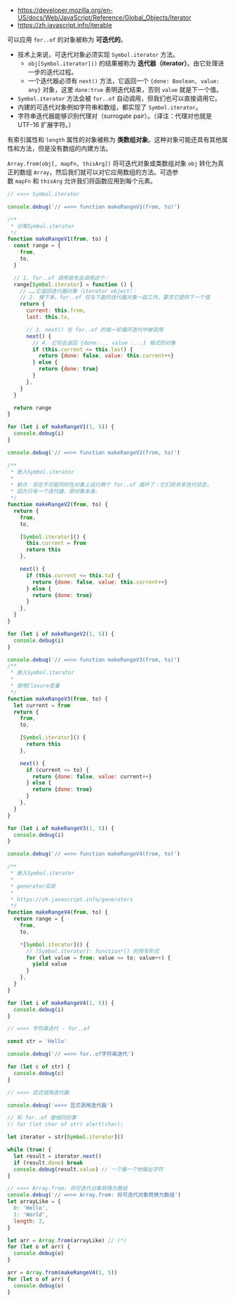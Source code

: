 - https://developer.mozilla.org/en-US/docs/Web/JavaScript/Reference/Global_Objects/Iterator
- https://zh.javascript.info/iterable

可以应用 `for..of` 的对象被称为 **可迭代的**。

-   技术上来说，可迭代对象必须实现 `Symbol.iterator` 方法。
    -   `obj[Symbol.iterator]()` 的结果被称为 **迭代器（iterator）**。由它处理进一步的迭代过程。
    -   一个迭代器必须有 `next()` 方法，它返回一个 `{done: Boolean, value: any}` 对象，这里 `done:true` 表明迭代结束，否则 `value` 就是下一个值。
-   `Symbol.iterator` 方法会被 `for..of` 自动调用，但我们也可以直接调用它。
-   内建的可迭代对象例如字符串和数组，都实现了 `Symbol.iterator`。
-   字符串迭代器能够识别代理对（surrogate pair）。（译注：代理对也就是 UTF-16 扩展字符。）

有索引属性和 `length` 属性的对象被称为 **类数组对象**。这种对象可能还具有其他属性和方法，但是没有数组的内建方法。

`Array.from(obj[, mapFn, thisArg])` 将可迭代对象或类数组对象 `obj` 转化为真正的数组 `Array`，然后我们就可以对它应用数组的方法。可选参数 `mapFn` 和 `thisArg` 允许我们将函数应用到每个元素。

```js
// =>>> Symbol.iterator

console.debug('// =>>> function makeRangeV1(from, to)')

/**
 * 分离Symbol.iterator
 */
function makeRangeV1(from, to) {
  const range = {
    from,
    to,
  }

  // 1. for..of 调用首先会调用这个：
  range[Symbol.iterator] = function () {
    // ……它返回迭代器对象（iterator object）：
    // 2. 接下来，for..of 仅与下面的迭代器对象一起工作，要求它提供下一个值
    return {
      current: this.from,
      last: this.to,

      // 3. next() 在 for..of 的每一轮循环迭代中被调用
      next() {
        // 4. 它将会返回 {done:.., value :...} 格式的对象
        if (this.current <= this.last) {
          return {done: false, value: this.current++}
        } else {
          return {done: true}
        }
      },
    }
  }

  return range
}

for (let i of makeRangeV1(1, 5)) {
  console.debug(i)
}

console.debug('// =>>> function makeRangeV2(from, to)')

/**
 * 嵌入Symbol.iterator
 * 
 * 缺点：现在不可能同时在对象上运行两个 for..of 循环了：它们将共享迭代状态，
 * 因为只有一个迭代器，即对象本身。
 */
function makeRangeV2(from, to) {
  return {
    from,
    to,

    [Symbol.iterator]() {
      this.current = from
      return this
    },

    next() {
      if (this.current <= this.to) {
        return {done: false, value: this.current++}
      } else {
        return {done: true}
      }
    },
  }
}

for (let i of makeRangeV2(1, 5)) {
  console.debug(i)
}

console.debug('// =>>> function makeRangeV3(from, to)')
/**
 * 嵌入Symbol.iterator
 * 
 * 使用Closure变量
 */
function makeRangeV3(from, to) {
  let current = from
  return {
    from,
    to,

    [Symbol.iterator]() {
      return this
    },

    next() {
      if (current <= to) {
        return {done: false, value: current++}
      } else {
        return {done: true}
      }
    },
  }
}

for (let i of makeRangeV3(1, 5)) {
  console.debug(i)
}

console.debug('// =>>> function makeRangeV4(from, to)')

/**
 * 嵌入Symbol.iterator
 * 
 * generator实现
 * 
 * https://zh.javascript.info/generators
 */
function makeRangeV4(from, to) {
  return range = {
    from,
    to,

    *[Symbol.iterator]() {
      // [Symbol.iterator]: function*() 的简写形式
      for (let value = from; value <= to; value++) {
        yield value
      }
    },
  }
}

for (let i of makeRangeV4(1, 5)) {
  console.debug(i)
}

// =>>> 字符串迭代 - for..of

const str = 'Hello'

console.debug('// =>>> for..of字符串迭代')

for (let c of str) {
  console.debug(c)
}

// =>>> 显式调用迭代器

console.debug('=>>> 显式调用迭代器')

// 和 for..of 做相同的事
// for (let char of str) alert(char);

let iterator = str[Symbol.iterator]()

while (true) {
  let result = iterator.next()
  if (result.done) break
  console.debug(result.value) // 一个接一个地输出字符
}

// =>>> Array.from: 将可迭代对象转换为数组
console.debug('// =>>> Array.from: 将可迭代对象转换为数组')
let arrayLike = {
  0: 'Hello',
  1: 'World',
  length: 2,
}

let arr = Array.from(arrayLike) // (*)
for (let o of arr) {
  console.debug(o)
}

arr = Array.from(makeRangeV4(1, 5))
for (let o of arr) {
  console.debug(o)
}
```
